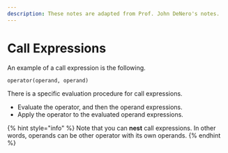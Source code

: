 ```yaml
---
description: These notes are adapted from Prof. John DeNero's notes.
---
```


# Call Expressions

An example of a call expression is the following.

```python
operator(operand, operand)
```

There is a specific evaluation procedure for call expressions.

* Evaluate the operator, and then the operand expressions.
* Apply the operator to the evaluated operand expressions.

{% hint style="info" %}
Note that you can **nest** call expressions. In other words, operands can be other operator with its own operands.
{% endhint %}

